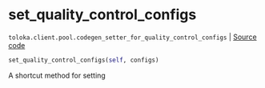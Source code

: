 # set_quality_control_configs
`toloka.client.pool.codegen_setter_for_quality_control_configs` | [Source code](https://github.com/Toloka/toloka-kit/blob/v1.1.4/src/client/pool/__init__.py#L0)

```python
set_quality_control_configs(self, configs)
```

A shortcut method for setting 

